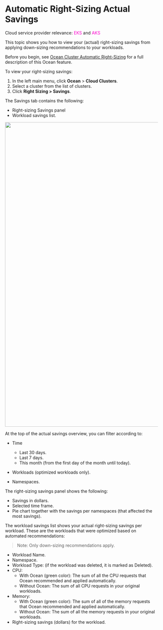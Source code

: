 <meta name="robots" content="noindex">

#  Automatic Right-Sizing Actual Savings

Cloud service provider relevance: <font color="#FC01CC">EKS</font> and <font color="#FC01CC">AKS</font>

This topic shows you how to view your (actual) right-sizing savings from applying down-sizing recommendations to your workloads.

Before you begin, see [Ocean Cluster Automatic Right-Sizing](https://docs.spot.io/ocean/features/ocean-cluster-right-sizing-tab) for a full description of this Ocean feature.

To view your right-sizing savings: 

1. In the left main menu, click **Ocean** > **Cloud Clusters**.
2. Select a cluster from the list of clusters.
3. Click **Right Sizing > Savings**.

The Savings tab contains the following:  

*  Right-sizing Savings panel
*  Workload savings list.

<img width="1000" src="https://github.com/user-attachments/assets/83e6c80e-9533-480d-a171-9d872e07550e" />

At the top of the actual savings overview, you can filter according to:

* Time
  * Last 30 days.
  * Last 7 days.
  * This month (from the first day of the month until today).
 
* Workloads (optimized workloads only).
* Namespaces.
 
The right-sizing savings panel shows the following:
* Savings in dollars.
* Selected time frame.
* Pie chart together with the savings per namespaces (that affected the most savings).

The workload savings list shows your actual right-sizing savings per workload.
These are the workloads that were optimized based on automated recommendations:

>Note: Only down-sizing recommendations apply.

* Workload Name.
* Namespace.
* Workload Type: (if the workload was deleted, it is marked as Deleted).
* CPU:
  * With Ocean (green color): The sum of all the CPU requests that Ocean recommended and applied automatically.
  * Without Ocean: The sum of all CPU requests in your original workloads.
* Memory:
  * With Ocean (green color): The sum of all of the memory requests that Ocean recommended and applied automatically.
  * Without Ocean: The sum of all the memory requests in your original workloads.
* Right-sizing savings (dollars) for the workload.

  

 
 
  
